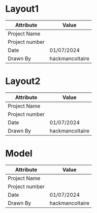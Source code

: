 # Layout1
| Attribute | Value |
| ---  | ---     |
| Project Name |  |
| Project number |  |
| Date | 01/07/2024 |
| Drawn By | hackmancoltaire |
# Layout2
| Attribute | Value |
| ---  | ---     |
| Project Name |  |
| Project number |  |
| Date | 01/07/2024 |
| Drawn By | hackmancoltaire |
# Model
| Attribute | Value |
| ---  | ---     |
| Project Name |  |
| Project number |  |
| Date | 01/07/2024 |
| Drawn By | hackmancoltaire |
